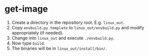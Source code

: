 # get-image

1. Create a directory in the repository root. E.g. `linux_out`.
2. Copy `envbuild.py.template` to `linux_out/envbuild.py` and modify appropriately (if needed).
3. Change into `linux_out` and execute `./envbuild.py`.
4. Now type `build`.
5. The binaries will be in `linux_out/install/bin/`.


